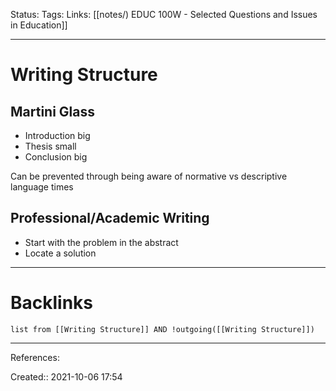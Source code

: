 Status: 
Tags: 
Links: [[notes/) EDUC 100W - Selected Questions and Issues in Education]]
___
# Writing Structure
## Martini Glass
- Introduction big
- Thesis small
- Conclusion big

Can be prevented through being aware of normative vs descriptive language times
## Professional/Academic Writing
 - Start with the problem in the abstract
 - Locate a solution
___
# Backlinks
```dataview
list from [[Writing Structure]] AND !outgoing([[Writing Structure]])
```
___
References:

Created:: 2021-10-06 17:54
